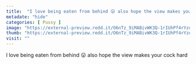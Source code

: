 ```yaml
---
title:  "I love being eaten from behind 😛 also hope the view makes your cock hard"
metadate: "hide"
categories: [ Pussy ]
image: "https://external-preview.redd.it/O6nTz_9iMABivWK3Q-1rIUhPf4rYzopWzftxD4O420g.jpg?auto=webp&s=1478198e3fc935110298a9e8933eb0155e11c308"
thumb: "https://external-preview.redd.it/O6nTz_9iMABivWK3Q-1rIUhPf4rYzopWzftxD4O420g.jpg?width=1080&crop=smart&auto=webp&s=579a53e774e68606e005c5e8b14456082753b92f"
visit: ""
---
```

I love being eaten from behind 😛 also hope the view makes your cock hard

